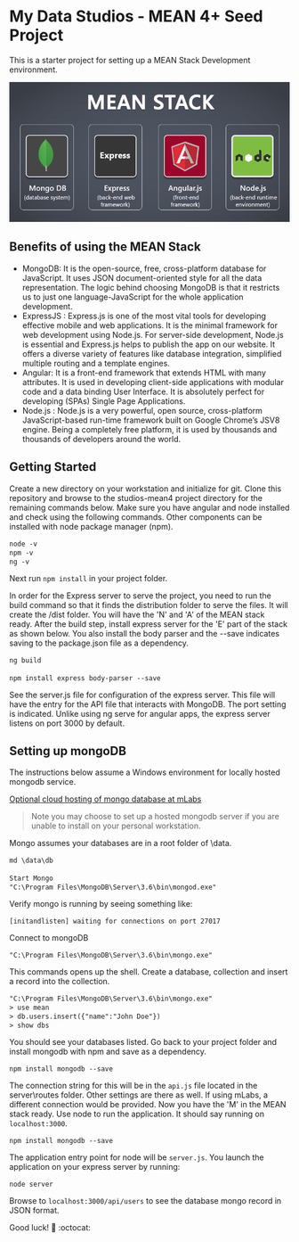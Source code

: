 # My Data Studios - MEAN 4+ Seed Project

This is a starter project for setting up a MEAN Stack Development environment. 

![mean](./src/assets/images/meanstack-image.png)

## Benefits of using the MEAN Stack

* MongoDB: It is the open-source, free, cross-platform database for JavaScript. It uses JSON document-oriented style for all the data representation. The logic behind choosing MongoDB is that it restricts us to just one language-JavaScript for the whole application development.
* ExpressJS : Express.js is one of the most vital tools for developing effective mobile and web applications. It is the minimal framework for web development using Node.js. For server-side development, Node.js is essential and Express.js helps to publish the app on our website. It offers a diverse variety of features like database integration, simplified multiple routing and a template engines.
* Angular: It is a front-end framework that extends HTML with many attributes. It is used in developing client-side applications with modular code and a data binding User Interface. It is absolutely perfect for developing (SPAs) Single Page Applications.
* Node.js : Node.js is a very powerful, open source, cross-platform JavaScript-based run-time framework built on Google Chrome’s JSV8 engine. Being a completely free platform, it is used by thousands and thousands of developers around the world.

## Getting Started

Create a new directory on your workstation and initialize for git. Clone this repository and browse to the studios-mean4 project directory for the remaining commands below. Make sure you have angular and node installed and check using the following commands. Other components can be installed with node package manager (npm).

```
node -v
npm -v
ng -v
```

Next run `npm install` in your project folder. 

In order for the Express server to serve the project, you need to run the build command so that it finds the distribution folder to serve the files. It will create the /dist folder.  You will have the 'N' and 'A' of the MEAN stack ready. After the build step, install express server for the 'E' part of the stack as shown below. You also install the body parser and the --save indicates saving to the package.json file as a dependency.

```
ng build

npm install express body-parser --save 

```

See the server.js file for configuration of the express server. This file will have the entry for the API file that interacts with MongoDB. The port setting is indicated. Unlike using ng serve for angular apps, the express server listens on port 3000 by default. 

## Setting up mongoDB

The instructions below assume a Windows environment for locally hosted mongodb service.

[Optional cloud hosting of mongo database at mLabs](https://mlab.com/)
> Note you may choose to set up a hosted mongodb server if you are unable to install on your personal workstation.

Mongo assumes your databases are in a root folder of \data.

```
md \data\db

Start Mongo
"C:\Program Files\MongoDB\Server\3.6\bin\mongod.exe"

```
Verify mongo is running by seeing something like:
```
[initandlisten] waiting for connections on port 27017
```
Connect to mongoDB
```
"C:\Program Files\MongoDB\Server\3.6\bin\mongo.exe"
```
This commands opens up the shell. Create a database, collection and insert a record into the collection.

```
"C:\Program Files\MongoDB\Server\3.6\bin\mongo.exe"
> use mean
> db.users.insert({"name":"John Doe"})
> show dbs
```
You should see your databases listed. Go back to your project folder and install mongodb with npm and save as a dependency.
```
npm install mongodb --save
```
The connection string for this will be in the `api.js` file located in the server\routes folder. Other settings are there as well. If using mLabs, a different connection would be provided.  Now you have the 'M' in the MEAN stack ready. Use node to run the application. It should say running on `localhost:3000`.
```
npm install mongodb --save
```
The application entry point for node will be `server.js`. You launch the application on your express server by running:
```
node server
```

Browse to `localhost:3000/api/users` to see the database mongo record in JSON format.

Good luck!  :muscle: :octocat:
